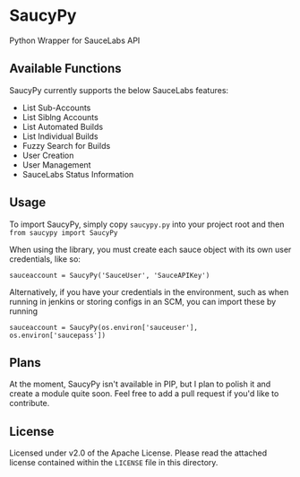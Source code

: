 # SaucyPy
Python Wrapper for SauceLabs API

## Available Functions
SaucyPy currently supports the below SauceLabs features:

* List Sub-Accounts
* List Siblng Accounts
* List Automated Builds
* List Individual Builds
* Fuzzy Search for Builds
* User Creation
* User Management
* SauceLabs Status Information

## Usage
To import SaucyPy, simply copy `saucypy.py` into your project root and then `from saucypy import SaucyPy`

When using the library, you must create each sauce object with its own user credentials, like so:

```sauceaccount = SaucyPy('SauceUser', 'SauceAPIKey')```

Alternatively, if you have your credentials in the environment, such as when running in jenkins or storing configs in an SCM, you can import these by running

```sauceaccount = SaucyPy(os.environ['sauceuser'], os.environ['saucepass'])```

## Plans
At the moment, SaucyPy isn't available in PIP, but I plan to polish it and create a module quite soon. Feel free to add a pull request if you'd like to contribute.

## License
Licensed under v2.0 of the Apache License. Please read the attached license contained within the `LICENSE` file in this directory.
